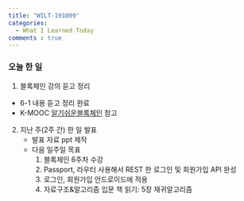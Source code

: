 ```yaml
---
title: "WILT-191009"
categories:
  - What I Learned Today
comments : true
---
```


### 오늘 한 일

1. 블록체인 강의 듣고 정리
  - 6-1 내용 듣고 정리 완료 
  - K-MOOC [알기쉬운블록체인] 참고


2. 지난 주(2주 간) 한 일 발표
    - 발표 자료 ppt 제작
    - 다음 일주일 목표
        1. 블록체인 6주차 수강
        2. Passport, 라우터 사용해서 REST 한 로그인 및 회원가입 API 완성
        3. 로그인, 회원가입 안드로이드에 적용
        4. 자료구조&알고리즘 입문 책 읽기: 5장 재귀알고리즘
    
        



[제로초]: https://www.zerocho.com/category/NodeJS/post/593a487c2ed1da0018cff95d
[알기쉬운블록체인]: http://www.kmooc.kr/courses/course-v1:SJCU+SJCU01+2019_2/course/
